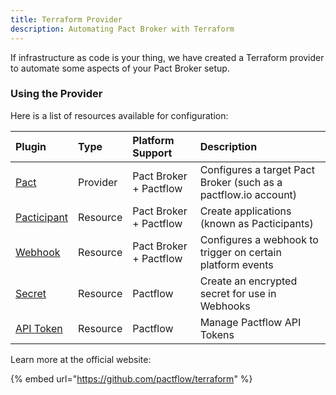 ```yaml
---
title: Terraform Provider
description: Automating Pact Broker with Terraform
---
```



If infrastructure as code is your thing, we have created a Terraform provider to automate some aspects of your Pact Broker setup.

### Using the Provider

Here is a list of resources available for configuration:

| Plugin | Type | Platform Support | Description |
| :--- | :--- | :--- | :--- |
| [Pact](https://github.com/pactflow/terraform/blob/master/docs/provider_pact.html.markdown) | Provider | Pact Broker + Pactflow | Configures a target Pact Broker \(such as a pactflow.io account\) |
| [Pacticipant](https://github.com/pactflow/terraform/blob/master/docs/resource_pacticipant.html.markdown) | Resource | Pact Broker + Pactflow | Create applications \(known as Pacticipants\) |
| [Webhook](https://github.com/pactflow/terraform/blob/master/docs/resource_webhook.html.markdown) | Resource | Pact Broker + Pactflow | Configures a webhook to trigger on certain platform events |
| [Secret](https://github.com/pactflow/terraform/blob/master/docs/resource_secret.html.markdown) | Resource | Pactflow | Create an encrypted secret for use in Webhooks |
| [API Token](https://github.com/pactflow/terraform/blob/master/docs/resource_token.html.markdown) | Resource | Pactflow | Manage Pactflow API Tokens |

Learn more at the official website:

{% embed url="https://github.com/pactflow/terraform" %}





